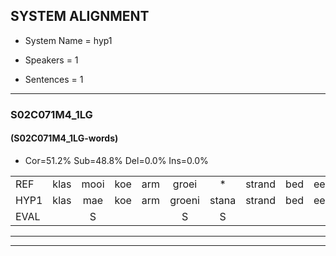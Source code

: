 
## SYSTEM ALIGNMENT

- System Name = hyp1

- Speakers = 1

- Sentences = 1

---

### S02C071M4_1LG

#### (S02C071M4_1LG-words)

- Cor=51.2%	Sub=48.8%	Del=0.0%	Ins=0.0%

|  |  |  |  |  |  |  |  |  |  |  |  |  |  |  |  |  |  |  |  |  |  |  |  |  |  |  |  |  |  |  |  |  |  |  |  |  |  |  |  |  |  |
|:--- |:---:|:---:|:---:|:---:|:---:|:---:|:---:|:---:|:---:|:---:|:---:|:---:|:---:|:---:|:---:|:---:|:---:|:---:|:---:|:---:|:---:|:---:|:---:|:---:|:---:|:---:|:---:|:---:|:---:|:---:|:---:|:---:|:---:|:---:|:---:|:---:|:---:|:---:|:---:|:---:|:---:|
| REF | klas | mooi | koe | arm | groei | * | strand | bed | eerst | voor | draai | sjaal | herfst | duur | straat | leeuw | clown | hoek | krant | hout | vriend | gauw | chips | groen | feest | reis | jas | huis | paard | vijf | muts | nieuw | kind | bang | oog | zacht | schoen | plas | neus | knoop | plank |
| HYP1 | klas | mae | koe | arm | groeni | stana | strand | bed | eerst | voor | drai | sjal | herst | duur | straat | leeuw | clonn | hook | kant | hout | vriend | gou | ships | groen | veest | es | jas | us | paart | vijf | mut | niew | kind | bang | bor | zacht | schoen | blas | neus | knop | plank |
| EVAL |  | S |  |  | S | S |  |  |  |  | S | S | S |  |  |  | S | S | S |  |  | S | S |  | S | S |  | S | S |  | S | S |  |  | S |  |  | S |  | S |  |
---

---
